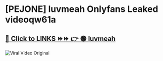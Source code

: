 
 # [PEJONE] luvmeah Onlyfans Leaked videoqw61a

## <h2><a href="https://clipsfans.com/luvmeah&ref=git">🔗 Click to LINKS ⏩⏩ 👉 🟢 luvmeah </a></h2>

<a href="https://clipsfans.com/luvmeah&ref=git" rel="nofollow" data-target="animated-image.originalLink"><img src="https://i.ibb.co.com/xMMVF88/686577567.gif" alt="Viral Video Original" style="max-width: 100%; display: inline-block;" data-target="animated-image.originalImage"></a>

